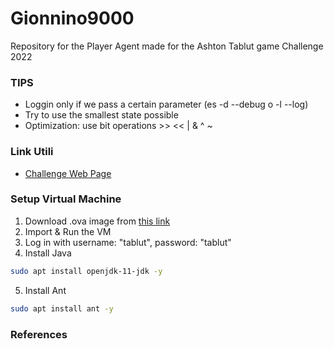 # Gionnino9000
Repository for the Player Agent made for the Ashton Tablut game Challenge 2022


### TIPS
- Loggin only if we pass a certain parameter (es -d --debug o -l --log)
- Try to use the smallest state possible
- Optimization: use bit operations >> << | & ^ ~


### Link Utili
- [Challenge Web Page](http://ai.unibo.it/games/boardgamecompetition/tablut)


### Setup Virtual Machine
1. Download .ova image from [this link](https://liveunibo-my.sharepoint.com/:u:/g/personal/andrea_giovine_unibo_it/Eb_-2bR2YNtAs_F7D2i8jFkBY0KWWKfjNIY4-AoGMwVHFA)
2. Import & Run the VM
3. Log in with username: "tablut", password: "tablut"
4. Install Java
  ```bash
  sudo apt install openjdk-11-jdk -y
  ```
5. Install Ant
  ```bash
  sudo apt install ant -y
  ```


### References
